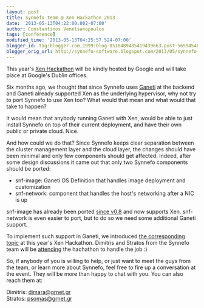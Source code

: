 ```yaml
---
layout: post
title: Synnefo team @ Xen Hackathon 2013
date: '2013-05-13T04:22:00.002-07:00'
author: Constantinos Venetsanopoulos
tags: [conference]
modified_time: '2013-05-13T04:25:57.524-07:00'
blogger_id: tag:blogger.com,1999:blog-8518489485419439663.post-5659454874971564290
blogger_orig_url: http://synnefo-software.blogspot.com/2013/05/synnefo-team-xen-hackathon-2013.html
---
```



This year's [Xen Hackathon](http://blog.xen.org/index.php/2013/03/07/google-hosted-xen-hackathon-may-16-17-dublin/) will be kindly hosted by Google and will take place at Google's Dublin offices.<!--break-->

Six months ago, we thought that since Synnefo uses [Ganeti](https://code.google.com/p/ganeti/) at the backend and Ganeti already supported Xen as the underlying hypervisor, why not try to port Synnefo to use Xen too? What would that mean and what would that take to happen?

It would mean that anybody running Ganeti with Xen, would be able to just install Synnefo on top of their current deployment, and have their own public or private cloud. Nice.

And how could we do that? Since Synnefo keeps clear separation between the cluster management layer and the cloud layer, the changes should have been minimal and only few components should get affected. Indeed, after some design discussions it came out that only two Synnefo components should be ported:

*   snf-image: Ganeti OS Definition that handles image deployment and customization
*   snf-network: component that handles the host's networking after a NIC is up

snf-image has already been ported [since v0.8](https://github.com/grnet/snf-image/blob/develop/ChangeLog#L98) and now supports Xen. snf-network is even easier to port, but to do so we need some additional Ganeti support.

To implement such support in Ganeti, we introduced [the corresponding topic](http://wiki.xen.org/wiki/Hackathon/March2013#Port_Synnefo_to_Xen) at this year's Xen Hackathon. Dimitris and Stratos from the Synnefo team will be [attending](http://wiki.xen.org/wiki/Hackathon/March2013#Confirmed_Attendees) the hachathon to handle the job :)

So, if anybody of you is willing to help, or just want to meet the guys from the team, or learn more about Synnefo, feel free to fire up a conversation at the event. They will be more than happy to chat with you. You can also reach them at:

Dimitris: [dimara@grnet.gr](mailto:dimara@grnet.gr)  
Stratos: [psomas@grnet.gr](mailto:psomas@grnet.gr)